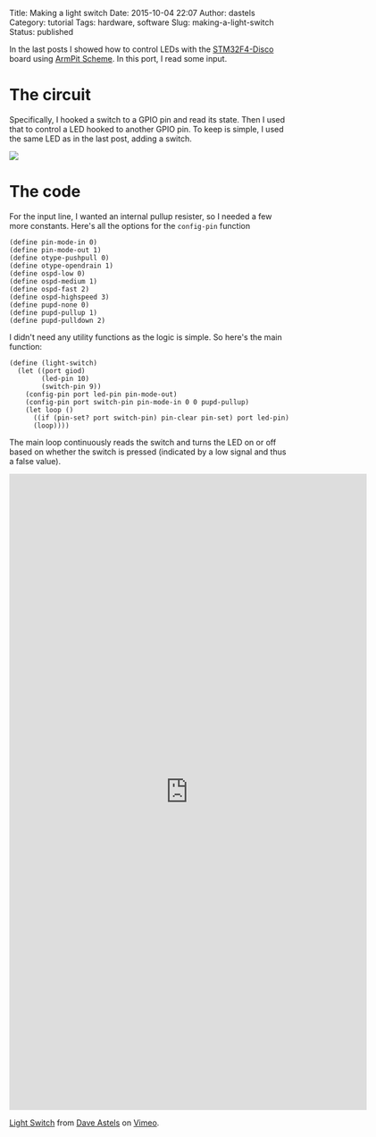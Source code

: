 Title: Making a light switch
Date: 2015-10-04 22:07
Author: dastels
Category: tutorial
Tags: hardware, software
Slug: making-a-light-switch
Status: published

In the last posts I showed how to control LEDs with the
[STM32F4-Disco](http://www.mouser.com/new/stmicroelectronics/stm32f4discovery/)
board using [ArmPit Scheme](http://armpit.sourceforge.net). In this
port, I read some input.

The circuit
===========

Specifically, I hooked a switch to a GPIO pin and read its state. Then I
used that to control a LED hooked to another GPIO pin. To keep is
simple, I used the same LED as in the last post, adding a switch.

<img src="/images/light_switch.png" />

The code
========

For the input line, I wanted an internal pullup resister, so I needed a
few more constants. Here's all the options for the `config-pin` function

    (define pin-mode-in 0)
    (define pin-mode-out 1)
    (define otype-pushpull 0)
    (define otype-opendrain 1)
    (define ospd-low 0)
    (define ospd-medium 1)
    (define ospd-fast 2)
    (define ospd-highspeed 3)
    (define pupd-none 0)
    (define pupd-pullup 1)
    (define pupd-pulldown 2)

I didn't need any utility functions as the logic is simple. So here's
the main function:

    (define (light-switch)
      (let ((port giod)
            (led-pin 10)
            (switch-pin 9))
        (config-pin port led-pin pin-mode-out)
        (config-pin port switch-pin pin-mode-in 0 0 pupd-pullup)
        (let loop ()
          ((if (pin-set? port switch-pin) pin-clear pin-set) port led-pin)
          (loop))))

The main loop continuously reads the switch and turns the LED on or off
based on whether the switch is pressed (indicated by a low signal and
thus a false value).

<iframe src="https://player.vimeo.com/video/141353303" width="640" height="1138" frameborder="0" webkitallowfullscreen mozallowfullscreen allowfullscreen></iframe>
<p><a href="https://vimeo.com/141353303">Light Switch</a> from <a href="https://vimeo.com/user44507464">Dave Astels</a> on <a href="https://vimeo.com">Vimeo</a>.</p>
